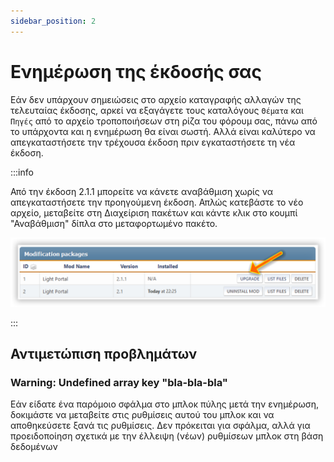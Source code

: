 ```yaml
---
sidebar_position: 2
---
```


# Ενημέρωση της έκδοσής σας
Εάν δεν υπάρχουν σημειώσεις στο αρχείο καταγραφής αλλαγών της τελευταίας έκδοσης, αρκεί να εξαγάγετε τους καταλόγους `Θέματα` και `Πηγές` από το αρχείο τροποποιήσεων στη ρίζα του φόρουμ σας, πάνω από το υπάρχοντα και η ενημέρωση θα είναι σωστή. Αλλά είναι καλύτερο να απεγκαταστήσετε την τρέχουσα έκδοση πριν εγκαταστήσετε τη νέα έκδοση.

:::info

Από την έκδοση 2.1.1 μπορείτε να κάνετε αναβάθμιση χωρίς να απεγκαταστήσετε την προηγούμενη έκδοση. Απλώς κατεβάστε το νέο αρχείο, μεταβείτε στη Διαχείριση πακέτων και κάντε κλικ στο κουμπί "Αναβάθμιση" δίπλα στο μεταφορτωμένο πακέτο.

![Ενημέρωση...](upgrade.png)

:::

## Αντιμετώπιση προβλημάτων

### Warning: Undefined array key "bla-bla-bla"
Εάν είδατε ένα παρόμοιο σφάλμα στο μπλοκ πύλης μετά την ενημέρωση, δοκιμάστε να μεταβείτε στις ρυθμίσεις αυτού του μπλοκ και να αποθηκεύσετε ξανά τις ρυθμίσεις. Δεν πρόκειται για σφάλμα, αλλά για προειδοποίηση σχετικά με την έλλειψη (νέων) ρυθμίσεων μπλοκ στη βάση δεδομένων
